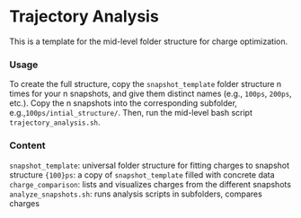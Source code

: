 # Trajectory Analysis

This is a template for the mid-level folder structure for charge optimization.

### Usage 
To create the full structure, copy the `snapshot_template` folder structure n times for your n snapshots, and give them distinct names (e.g., `100ps`, `200ps`, etc.).
Copy the n snapshots into the corresponding subfolder, e.g.,`100ps/intial_structure/`.
Then, run the mid-level bash script `trajectory_analysis.sh`.

### Content
`snapshot_template`: universal folder structure for fitting charges to snapshot structure
`{100}ps`: a copy of `snapshot_template` filled with concrete data
`charge_comparison`: lists and visualizes charges from the different snapshots
`analyze_snapshots.sh`: runs analysis scripts in subfolders, compares charges
